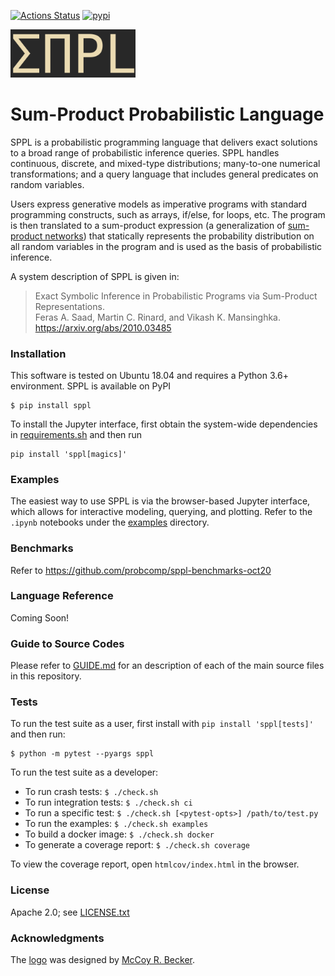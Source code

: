 [![Actions Status](https://github.com/probcomp/sppl/workflows/Python%20package/badge.svg)](https://github.com/probcomp/sppl/actions)
[![pypi](https://img.shields.io/pypi/v/sppl.svg)](https://pypi.org/project/sppl/)

<img src="./sppl.png" width="200">

Sum-Product Probabilistic Language
==================================

SPPL is a probabilistic programming language that delivers exact solutions
to a broad range of probabilistic inference queries. SPPL handles
continuous, discrete, and mixed-type distributions; many-to-one numerical
transformations; and a query language that includes general predicates on
random variables.

Users express generative models as imperative programs with standard
programming constructs, such as arrays, if/else, for loops, etc. The
program is then translated to a sum-product expression (a
generalization of [sum-product
networks](https://arxiv.org/pdf/2004.01167.pdf)) that statically represents
the probability distribution on all random variables in the program and is
used as the basis of probabilistic inference.

A system description of SPPL is given in:

> Exact Symbolic Inference in Probabilistic Programs via Sum-Product Representations. <br/>
> Feras A. Saad, Martin C. Rinard, and Vikash K. Mansinghka. <br/>
> https://arxiv.org/abs/2010.03485

### Installation

This software is tested on Ubuntu 18.04 and requires a Python 3.6+
environment. SPPL is available on PyPI

    $ pip install sppl

To install the Jupyter interface, first obtain the system-wide dependencies in
[requirements.sh](https://github.com/probcomp/sppl/blob/master/requirements.sh)
and then run

    pip install 'sppl[magics]'

### Examples

The easiest way to use SPPL is via the browser-based Jupyter interface, which
allows for interactive modeling, querying, and plotting.
Refer to the `.ipynb` notebooks under the
[examples](https://github.com/probcomp/sppl/tree/master/examples) directory.

### Benchmarks

Refer to https://github.com/probcomp/sppl-benchmarks-oct20

### Language Reference

Coming Soon!

### Guide to Source Codes

Please refer to [GUIDE.md](./GUIDE.md) for an description of each of the
main source files in this repository.

### Tests

To run the test suite as a user, first install with `pip install 'sppl[tests]'`
and then run:

    $ python -m pytest --pyargs sppl

To run the test suite as a developer:

- To run crash tests:             `$ ./check.sh`
- To run integration tests:       `$ ./check.sh ci`
- To run a specific test:         `$ ./check.sh [<pytest-opts>] /path/to/test.py`
- To run the examples:            `$ ./check.sh examples`
- To build a docker image:        `$ ./check.sh docker`
- To generate a coverage report:  `$ ./check.sh coverage`

To view the coverage report, open `htmlcov/index.html` in the browser.

### License

Apache 2.0; see [LICENSE.txt](./LICENSE.txt)

### Acknowledgments

The [logo](./sppl.png) was designed by [McCoy R. Becker](https://femtomc.github.io/).
